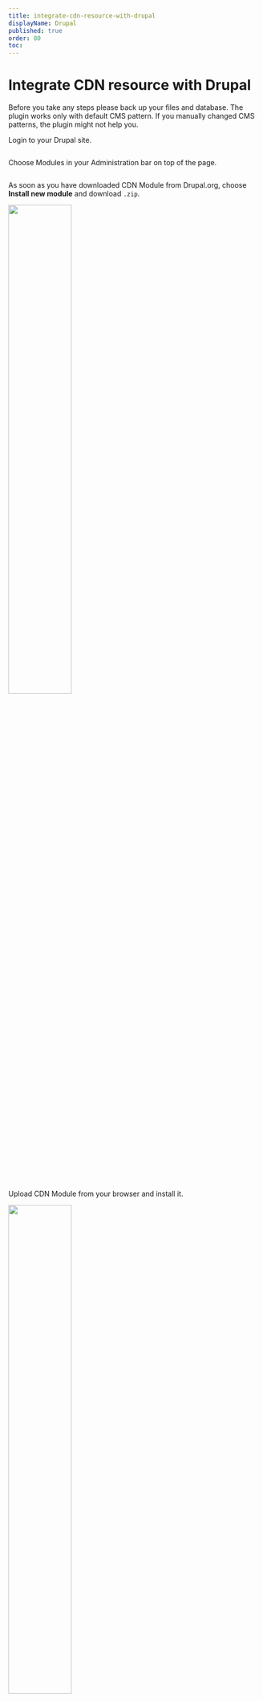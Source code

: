 ```yaml
---
title: integrate-cdn-resource-with-drupal
displayName: Drupal
published: true
order: 80
toc:
---
```

# Integrate CDN resource with Drupal

Before you take any steps please back up your files and database. The plugin works only with default CMS pattern. If you manually changed CMS patterns, the plugin might not help you.

Login to your Drupal site.

<img src="https://support.gcore.com/hc/ru/article_attachments/115000108205/1.png" alt="">

Choose Modules in your Administration bar on top of the page.

<img src="https://support.gcore.com/hc/ru/article_attachments/115000108225/2.png" alt="">

As soon as you have downloaded CDN Module from Drupal.org, choose **Install new module** and download ```.zip```. 

<img src="https://support.gcore.com/hc/ru/article_attachments/115000108245/3.png" alt="" width="50%">  
  
Upload CDN Module from your browser and install it.  

<img src="https://support.gcore.com/hc/ru/article_attachments/115000103169/4.png" alt="" width="50%">  
  
If the installation was successful, you will see the following. 

<img src="https://support.gcore.com/hc/ru/article_attachments/115000102709/5.png" alt="" width="50%">  
  
As soon as the CDN Module is successfully installed, get back to the modules list and scroll down to CDN. Choose **Enable** and Save configuration.

<img src="https://support.gcore.com/hc/ru/article_attachments/115000102749/6.png" alt="" width="50%">

Select Configure in the CDN Module.

<img src="https://support.gcore.com/hc/ru/article_attachments/115000102769/7.png" alt="" width="50%">  

Change the CDN module status to Enabled and save the setting by hitting the Save Configuration button.

<img src="https://support.gcore.com/hc/ru/article_attachments/115000108285/8.png" alt="" width="50%">

Choose the "Details" tab on the right of the screen.

<img src="https://support.gcore.com/hc/ru/article_attachments/115000108325/9.png" alt=""> 

For the Mode choose Origin Pull and enter CNAME specified in the Gcore <a href="https://accounts.gcore.com/reports/dashboard" target="_blank">Control panel</a>.

Ensure that your <a href="https://gcore.com/docs/cdn/cdn-resource-options/general/create-and-set-a-custom-domain-for-the-content-delivery-via-cdn" target="_blank">CNAME record has been configured</a> in a proper way before using it for integration.  
  
<img src="https://support.gcore.com/hc/ru/article_attachments/115000102869/10.PNG" alt="" width="70%">

Scroll down and choose Far Future expiration, then click Save Configuration.

<img src="https://support.gcore.com/hc/ru/article_attachments/115000108425/11.png" alt="" width="70%">

These steps are needed if you are going to deliver your CDN content via HTTPS. Choose the Other tab on the right of the CDN Module configuration screen.  

<img src="https://support.gcore.com/hc/ru/article_attachments/115000102969/12.png" alt="">  

Enable HTTPS to support SSL.

<img src="https://support.gcore.com/hc/ru/article_attachments/115000102989/13.png" alt=""  width="50%">

Integration has been completed! We highly recommend you to check the HTML code of your web page to ensure that URLs have been rewritten properly from your original ones to CNAME from the control panel.

To do that press **F12** or open Developers Tools in your browser, choose the Network tab and refresh the page. All static files should have your CNAME in URLs.